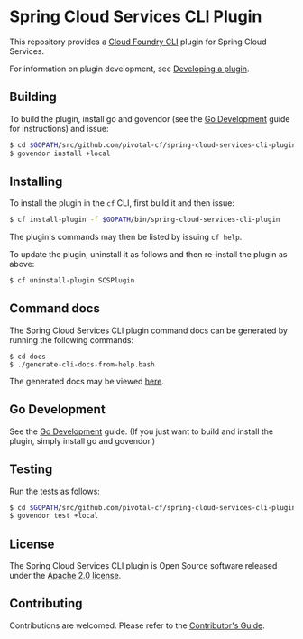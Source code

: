 # Spring Cloud Services CLI Plugin

This repository provides a [Cloud Foundry CLI](https://github.com/cloudfoundry/cli) plugin for
Spring Cloud Services.

For information on plugin development, see
[Developing a plugin](https://github.com/cloudfoundry/cli/tree/master/plugin/plugin_examples).

## Building

To build the plugin, install go and govendor (see the [Go Development](docs/go.adoc) guide for instructions) and issue:
```bash
$ cd $GOPATH/src/github.com/pivotal-cf/spring-cloud-services-cli-plugin
$ govendor install +local
```

## Installing

To install the plugin in the `cf` CLI, first build it and then issue:
```bash
$ cf install-plugin -f $GOPATH/bin/spring-cloud-services-cli-plugin

```

The plugin's commands may then be listed by issuing `cf help`.

To update the plugin, uninstall it as follows and then re-install the plugin as above:
```bash
$ cf uninstall-plugin SCSPlugin
```

## Command docs

The Spring Cloud Services CLI plugin command docs can be generated by running the following commands:

```
$ cd docs
$ ./generate-cli-docs-from-help.bash
```

The generated docs may be viewed [here](docs/cli.md).

## Go Development

See the [Go Development](docs/go.adoc) guide.
(If you just want to build and install the plugin, simply install go and govendor.)

## Testing

Run the tests as follows:
```bash
$ cd $GOPATH/src/github.com/pivotal-cf/spring-cloud-services-cli-plugin
$ govendor test +local
```

## License

The Spring Cloud Services CLI plugin is Open Source software released under the
[Apache 2.0 license](http://www.apache.org/licenses/LICENSE-2.0.html).

## Contributing

Contributions are welcomed. Please refer to the [Contributor's Guide](CONTRIBUTING.md).
